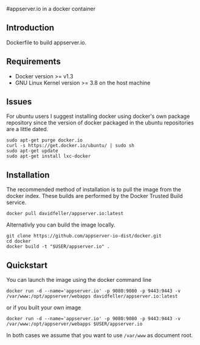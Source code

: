 #appserver.io in a docker container

## Introduction
Dockerfile to build appserver.io.

## Requirements
- Docker version >= v1.3
- GNU Linux Kernel version >= 3.8 on the host machine

## Issues
For ubuntu users I suggest installing docker using docker's own package repository since the version of docker packaged in the ubuntu repositories are a little dated.

	sudo apt-get purge docker.io
	curl -s https://get.docker.io/ubuntu/ | sudo sh
	sudo apt-get update
	sudo apt-get install lxc-docker

## Installation
The recommended method of installation is to pull the image from the docker index. These builds are performed by the Docker Trusted Build service.
	
	docker pull davidfeller/appserver.io:latest

Alternativly you can build the image locally.

	git clone https://github.com/appserver-io-dist/docker.git
	cd docker
	docker build -t "$USER/appserver.io" .
	
## Quickstart
You can launch the image using the docker command line
	
	docker run -d --name='appserver.io' -p 9080:9080 -p 9443:9443 -v /var/www:/opt/appserver/webapps davidfeller/appserver.io:latest
	
or if you built your own image

	docker run -d --name='appserver.io' -p 9080:9080 -p 9443:9443 -v /var/www:/opt/appserver/webapps $USER/appserver.io
	
In both cases we assume that you want to use `/var/www` as document root.
